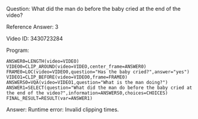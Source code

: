 Question: What did the man do before the baby cried at the end of the video?

Reference Answer: 3

Video ID: 3430723284

Program:

```
ANSWER0=LENGTH(video=VIDEO)
VIDEO0=CLIP_AROUND(video=VIDEO,center_frame=ANSWER0)
FRAME0=LOC(video=VIDEO0,question="Has the baby cried?",answer="yes")
VIDEO1=CLIP_BEFORE(video=VIDEO0,frame=FRAME0)
ANSWERS0=VQA(video=VIDEO1,question="What is the man doing?")
ANSWER1=SELECT(question="What did the man do before the baby cried at the end of the video?",information=ANSWERS0,choices=CHOICES)
FINAL_RESULT=RESULT(var=ANSWER1)
```
Answer: Runtime error: Invalid clipping times.


